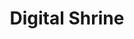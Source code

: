 ---
title: Digital Shrine
eleventyNavigation:
    key: Digi-Shrine
    draft: true
permalink: shrine/
draft: true
---